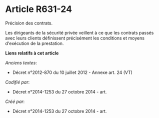 # Article R631-24

Précision des contrats.

Les dirigeants de la sécurité privée veillent à ce que les contrats passés avec leurs clients définissent précisément les
conditions et moyens d'exécution de la prestation.

**Liens relatifs à cet article**

_Anciens textes_:

  - Décret n°2012-870 du 10 juillet 2012 -  Annexe art. 24 (VT)

_Codifié par_:

  - Décret n°2014-1253 du 27 octobre 2014 - art.

_Créé par_:

  - Décret n°2014-1253 du 27 octobre 2014 - art.

